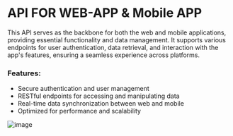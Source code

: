 # API FOR WEB-APP & Mobile APP

This API serves as the backbone for both the web and mobile applications, providing essential functionality and data management. It supports various endpoints for user authentication, data retrieval, and interaction with the app's features, ensuring a seamless experience across platforms.

### Features:
- Secure authentication and user management
- RESTful endpoints for accessing and manipulating data
- Real-time data synchronization between web and mobile
- Optimized for performance and scalability

![image](insert-image-link-here)
